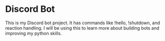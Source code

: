 # Discord Bot

This is my Discord bot project. It has commands like !hello, !shutdown, and
reaction handling. I will be using this to learn more about building bots
and improving my python skills.
